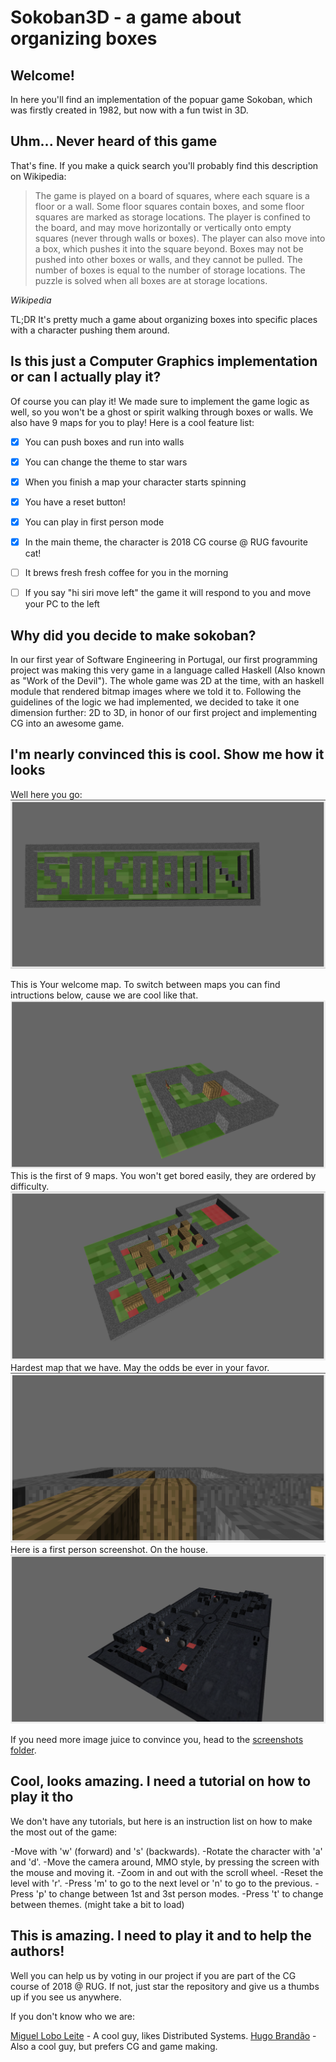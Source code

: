 # Sokoban3D - a game about organizing boxes

## Welcome! 
In here you'll find an implementation of the popuar game Sokoban, which was  firstly created in 1982, but now with a fun twist in 3D.

## Uhm... Never heard of this game
That's fine. If you make a quick search you'll probably find this description on Wikipedia:

> The game is played on a board of squares, where each square is a floor or a wall. Some floor squares contain boxes, and some floor squares are marked as storage locations.
>The player is confined to the board, and may move horizontally or vertically onto empty squares (never through walls or boxes). The player can also move into a box, which pushes it into the square beyond. Boxes may not be pushed into other boxes or walls, and they cannot be pulled. The number of boxes is equal to the number of storage locations. The puzzle is solved when all boxes are at storage locations.

<cite> Wikipedia

TL;DR It's pretty much a game about organizing boxes into specific places with a character pushing them around.



## Is this just a Computer Graphics implementation or can I actually play it? 
Of course you can play it! We made sure to implement the game logic as well, so you won't be a ghost or spirit walking through boxes or walls. We also have 9 maps for you to play! Here is a cool feature list:

- [x] You can push boxes and run into walls
- [x] You can change the theme to star wars
- [x] When you finish a map your character starts spinning
- [x] You have a reset button!
- [x] You can play in first person mode
- [x] In the main theme, the character is 2018 CG course @ RUG favourite cat!
- [ ] It brews fresh fresh coffee for you in the morning
- [ ] If you say "hi siri move left" the game it will respond to you and move your PC to the left


## Why did you decide to make sokoban?
In our first year of Software Engineering in Portugal, our first programming project was making this very game in a language called Haskell (Also known as "Work of the Devil"). The whole game was 2D at the time, with an haskell module that rendered bitmap images where we told it to. Following the guidelines of the logic we had implemented, we decided to take it one dimension further: 2D to 3D, in honor of our first project and implementing CG into an awesome game.

## I'm nearly convinced this is cool. Show me how it looks

Well here you go: 
![Welcome Map](/screenshots/welcomeMap.png)

This is Your welcome map. To switch between maps you can find intructions below, cause we are cool like that.
![Map 1](/screenshots/Map1.png)
This is the first of 9 maps. You won't get bored easily, they are ordered by difficulty.
![Map 9](/screenshots/Map9.png)
Hardest map that we have. May the odds be ever in your favor.
![First person](/screenshots/1p.png)
Here is a first person screenshot. On the house.
![Star Wars Theme](/screenshots/overviewstar.png)

If you need more image juice to convince you, head to the [screenshots folder](/screenshots).

## Cool, looks amazing. I need a tutorial on how to play it tho

We don't have any tutorials, but here is an instruction list on how to make the most out of the game:

-Move with 'w' (forward) and 's' (backwards).
-Rotate the character with 'a' and 'd'.
-Move the camera around, MMO style, by pressing the screen with the mouse and moving it.
-Zoom in and out with the scroll wheel.
-Reset the level with 'r'.
-Press 'm' to go to the next level or 'n' to go to the previous.
-Press 'p' to change between 1st and 3st person modes.
-Press 't' to change between themes. (might take a bit to load)

## This is amazing. I need to play it and to help the authors!

Well you can help us by voting in our project if you are part of the CG course of 2018 @ RUG. If not, just star the repository and give us a thumbs up if you see us anywhere. 

If you don't know who we are:

[Miguel Lobo Leite](https://github.com/MLobo1997) - A cool guy, likes Distributed Systems.
[Hugo Brandão](https://github.com/jhugobb) - Also a cool guy, but prefers CG and game making.